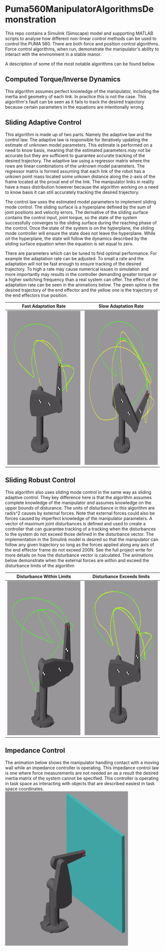 # Puma560ManipulatorAlgorithmsDemonstration
This repo contains a Simulink (Simscape) model and supporting MATLAB scripts to analyse how different non-linear control methods can be used to control the PUMA 560.
There are both force and position control algorithms. Force control algorithms, when run, demonstrate the manipulator's ability to interact with the environment in a stable manor. 

A description of some of the most notable algorithms can be found below.

## Computed Torque/Inverse Dynamics
This algorithm assumes perfect knowledge of the manipulator, including the inertia and geometry of each link. In practice this is not the case. This algorithm's fault can be seen as it fails to track the desired trajectory because certain parameters in the equations are intentionally wrong.

## Sliding Adaptive Control
This algorithm is made up of two parts. Namely the adaptive law and the control law. The adaptive law is responsible for iteratively updating the estimate of unknown model parameters. This estimate is performed on a need to know basis, meaning that the estimated parameters _may_ not be accurate but they are sufficient to guarantee accurate tracking of the desired trajectory. The adaptive law using a regressor matrix where the rows are linear combinations of the unknown model parameters. The regressor matrix is formed assuming that each link of the robot has a unkown point mass located some unkown distance along the z-axis of the frame located at the proxal end of the link. The manipulator links in reality have a mass distribution however because the algorithm working on a need to know basis it can still accurately tracking the desired trajectory. 

The control law uses the estimated model parameters to implement sliding mode control. The sliding surface is a hyperplane defined by the sum of joint positions and velocity errors. The derivative of the sliding surface contains the control input, joint torque, so the state of the system successfully converges to the sliding surface during the reaching phase of the control. Once the state of the system is on the hyperplane, the sliding mode controller will ensure the state does not leave the hyperplane. While on the hyperplane, the state will follow the dynamics described by the sliding surface equation when the equation is set equal to zero.

There are parameters which can be tuned to find optimal performance. For example the adaptation rate can be adjusted. To small a rate and the adaptation will not be fast enough to ensure tracking of the desired trajectory. To high a rate may cause numerical issues in simulation and more importantly may results in the controller demanding greater torque or a higher switching frequency than a real system can offer. The effect of the adaptation rate can be seen in the animations below. The green spline is the desired trajectory of the end effector and the yellow one is the trajectory of the end effectors true position.


|                            Fast Adaptation Rate                                |                            Slow Adaptation Rate                                 |
|:------------------------------------------------------------------------------:|:-------------------------------------------------------------------------------:|
|<img src="animations/adaptiveControlFastAdaptRate.gif" width="400" height="500">| <img src="animations/adaptiveControlSlowAdaptRate.gif" width="400" height="500">|


## Sliding Robust Control 
This algorithm also uses sliding mode control in the same way as sliding adaptive control. They key difference here is that the algorithm assumes complete knowledge of the manipulator _and_ assumes knowledge on the upper bounds of disturance. The units of disturbance in this algorithm are rad/s^2 causes by external forces. Note that external forces could also be forces caused by imperfect knowledge of the manipulator parameters. A vector of maximum joint disturbances is defined and used to create a controller that can guarantee tracking of a tracking when the disturbances to the system do not exceed those defined in the disturbance vector. The implementation in the Simulink model is desired so that the manipulator can follow any given trajectory so long as the forces applied along any axis of the end effector frame do not exceed 200N. See the full project write for more details on how the disturbance vector is calculated. The animations below demonstrate when the external forces are within and exceed the disturbance limits of the algorithm

|                            Disturbance Within Limits                           |                            Disturbance Exceeds limits                           |
|:------------------------------------------------------------------------------:|:-------------------------------------------------------------------------------:|
|<img src="animations/robustControlWithinLimits.gif" width="400" height="500">   | <img src="animations/robustControlExceedLimits.gif" width="400" height="500">   |

## Impedance Control
The animation below shows the manipulator handling contact with a moving wall while an impedance controller is operating. This impedance control law is one where force measurements are not needed an as a result the desired inertia matrix of the system cannot be specified. This controller is operating in task space as interacting with objects that are described easiest in task space coordinates.
<img src="animations/impedanceControlMovingWall.gif" width="400" height="500"> 
